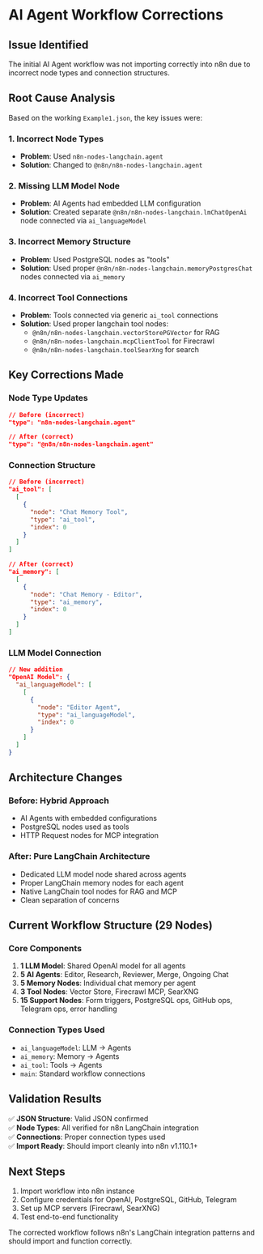 # AI Agent Workflow Corrections

## Issue Identified
The initial AI Agent workflow was not importing correctly into n8n due to incorrect node types and connection structures.

## Root Cause Analysis
Based on the working `Example1.json`, the key issues were:

### 1. **Incorrect Node Types**
- **Problem**: Used `n8n-nodes-langchain.agent` 
- **Solution**: Changed to `@n8n/n8n-nodes-langchain.agent`

### 2. **Missing LLM Model Node**
- **Problem**: AI Agents had embedded LLM configuration
- **Solution**: Created separate `@n8n/n8n-nodes-langchain.lmChatOpenAi` node connected via `ai_languageModel`

### 3. **Incorrect Memory Structure**
- **Problem**: Used PostgreSQL nodes as "tools" 
- **Solution**: Used proper `@n8n/n8n-nodes-langchain.memoryPostgresChat` nodes connected via `ai_memory`

### 4. **Incorrect Tool Connections**
- **Problem**: Tools connected via generic `ai_tool` connections
- **Solution**: Used proper langchain tool nodes:
  - `@n8n/n8n-nodes-langchain.vectorStorePGVector` for RAG
  - `@n8n/n8n-nodes-langchain.mcpClientTool` for Firecrawl
  - `@n8n/n8n-nodes-langchain.toolSearXng` for search

## Key Corrections Made

### Node Type Updates
```json
// Before (incorrect)
"type": "n8n-nodes-langchain.agent"

// After (correct)  
"type": "@n8n/n8n-nodes-langchain.agent"
```

### Connection Structure
```json
// Before (incorrect)
"ai_tool": [
  [
    {
      "node": "Chat Memory Tool",
      "type": "ai_tool",
      "index": 0
    }
  ]
]

// After (correct)
"ai_memory": [
  [
    {
      "node": "Chat Memory - Editor", 
      "type": "ai_memory",
      "index": 0
    }
  ]
]
```

### LLM Model Connection
```json
// New addition
"OpenAI Model": {
  "ai_languageModel": [
    [
      {
        "node": "Editor Agent",
        "type": "ai_languageModel", 
        "index": 0
      }
    ]
  ]
}
```

## Architecture Changes

### Before: Hybrid Approach
- AI Agents with embedded configurations
- PostgreSQL nodes used as tools
- HTTP Request nodes for MCP integration

### After: Pure LangChain Architecture  
- Dedicated LLM model node shared across agents
- Proper LangChain memory nodes for each agent
- Native LangChain tool nodes for RAG and MCP
- Clean separation of concerns

## Current Workflow Structure (29 Nodes)

### Core Components
1. **1 LLM Model**: Shared OpenAI model for all agents
2. **5 AI Agents**: Editor, Research, Reviewer, Merge, Ongoing Chat
3. **5 Memory Nodes**: Individual chat memory per agent
4. **3 Tool Nodes**: Vector Store, Firecrawl MCP, SearXNG
5. **15 Support Nodes**: Form triggers, PostgreSQL ops, GitHub ops, Telegram ops, error handling

### Connection Types Used
- `ai_languageModel`: LLM → Agents
- `ai_memory`: Memory → Agents  
- `ai_tool`: Tools → Agents
- `main`: Standard workflow connections

## Validation Results
✅ **JSON Structure**: Valid JSON confirmed  
✅ **Node Types**: All verified for n8n LangChain integration  
✅ **Connections**: Proper connection types used  
✅ **Import Ready**: Should import cleanly into n8n v1.110.1+  

## Next Steps
1. Import workflow into n8n instance
2. Configure credentials for OpenAI, PostgreSQL, GitHub, Telegram
3. Set up MCP servers (Firecrawl, SearXNG)
4. Test end-to-end functionality

The corrected workflow follows n8n's LangChain integration patterns and should import and function correctly.
